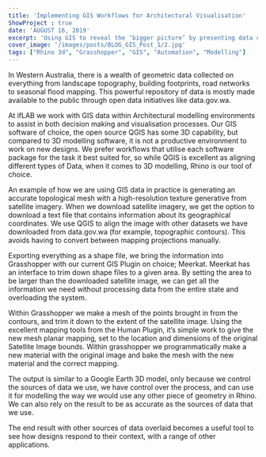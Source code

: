 ```yaml
---
title: 'Implementing GIS Workflows for Architectural Visualisation'
ShowProject : true
date: 'AUGUST 16, 2019'
excerpt: 'Using GIS to reveal the ‘bigger picture’ by presenting data connected to its geographical context'
cover_image: '/images/posts/BLOG_GIS_Post_1/2.jpg'
tags: ["Rhino 3d", "Grasshopper", "GIS", "Automation", "Modelling"]
---
```


In Western Australia, there is a wealth of geometric data collected on everything from landscape topography, building footprints, road networks to seasonal flood mapping. This powerful repository of data is mostly made available to the public through open data initiatives like data.gov.wa.

At ifLAB we work with GIS data within Architectural modelling environments to assist in both decision making and visualisation processes. Our GIS software of choice, the open source QGIS has some 3D capability, but compared to 3D modelling software, it is not a productive environment to work on new designs. We prefer workflows that utilise each software package for the task it best suited for, so while QGIS is excellent as aligning different types of Data, when it comes to 3D modelling, Rhino is our tool of choice. 

An example of how we are using GIS data in practice is generating an accurate topological mesh with a high-resolution texture generative from satellite imagery. When we download satellite imagery, we get the option to download a text file that contains information about its geographical coordinates. We use QGIS to align the image with other datasets we have downloaded from data.gov.wa (for example, topographic contours). This avoids having to convert between mapping projections manually. 

Exporting everything as a shape file, we bring the information into Grasshopper with our current GIS Plugin on choice; Meerkat. Meerkat has an interface to trim down shape files to a given area. By setting the area to be larger than the downloaded satellite image, we can get all the information we need without processing data from the entire state and overloading the system. 


Within Grasshopper we make a mesh of the points brought in from the contours, and trim it down to the extent of the satellite image. Using the excellent mapping tools from the Human Plugin, it’s simple work to give the new mesh planar mapping, set to the location and dimensions of the original Satellite Image bounds. Within grasshopper we programmatically make a new material with the original image and bake the mesh with the new material and the correct mapping. 

The output is similar to a Google Earth 3D model, only because we control the sources of data we use, we have control over the process, and can use it for modelling the way we would use any other piece of geometry in Rhino. We can also rely on the result to be as accurate as the sources of data that we use.

The end result with other sources of data overlaid becomes a useful tool to see how designs respond to their context, with a range of other applications.